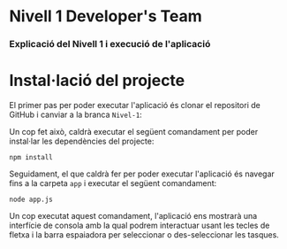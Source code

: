 
# Nivell 1 Developer's Team

### Explicació del Nivell 1 i execució de l'aplicació

# Instal·lació del projecte

El primer pas per poder executar l'aplicació és clonar el repositori de GitHub i canviar a la branca `Nivel-1`:

Un cop fet això, caldrà executar el següent comandament per poder instal·lar les dependències del projecte:

`npm install`

Seguidament, el que caldrà fer per poder executar l'aplicació és navegar fins a la carpeta `app` i executar el següent comandament:

`node app.js`

Un cop executat aquest comandament, l'aplicació ens mostrarà una interfície de consola amb la qual podrem interactuar usant les tecles de fletxa i la barra espaiadora per seleccionar o des-seleccionar les tasques.